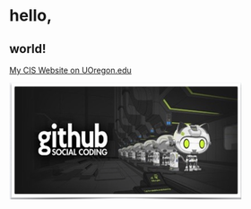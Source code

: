 # hello,
## world!

[My CIS Website on UOregon.edu](http://pages.uoregon.edu/jmille18/111/)

![github social coding logo](images/github.png)
